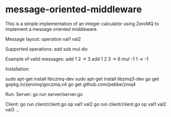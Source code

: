 # message-oriented-middleware

This is a simple implementation of an integer calculator using ZeroMQ to implement a message oriented middleware.

Message layout:
operation val1 val2

Supported operations:
add
sub
mul
div

Example of valid messages:
add 1 2     -> 3
add 1 2 3   -> 6
mul -1 1    -> -1

Installation:

sudo apt-get install libczmq-dev
sudo apt-get install libzmq3-dev
go get gopkg.in/zeromq/goczmq.v4
go get github.com/pebbe/zmq4

Run:
Server:
go run server/server.go

Client:
go run client/client.go op val1 val2
go run client/client.go op val1 val2 val3 ...
